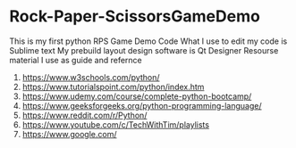 # Rock-Paper-ScissorsGameDemo
This is my first python RPS Game Demo Code
What I use to edit my code is Sublime text
My prebuild layout design software is Qt Designer
Resourse material I use as guide and refernce
1. https://www.w3schools.com/python/
2. https://www.tutorialspoint.com/python/index.htm
3. https://www.udemy.com/course/complete-python-bootcamp/   
4. https://www.geeksforgeeks.org/python-programming-language/
5. https://www.reddit.com/r/Python/
6. https://www.youtube.com/c/TechWithTim/playlists
7. https://www.google.com/

